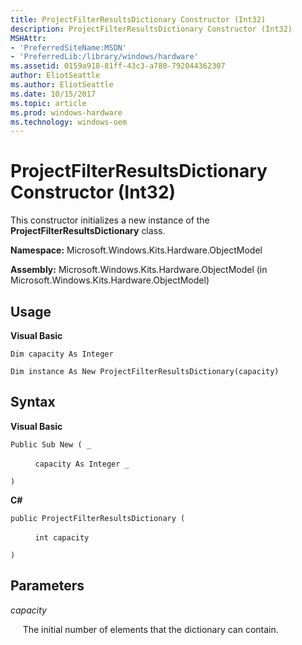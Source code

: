 ```yaml
---
title: ProjectFilterResultsDictionary Constructor (Int32)
description: ProjectFilterResultsDictionary Constructor (Int32)
MSHAttr:
- 'PreferredSiteName:MSDN'
- 'PreferredLib:/library/windows/hardware'
ms.assetid: 0159a918-81ff-43c3-a780-792044362307
author: EliotSeattle
ms.author: EliotSeattle
ms.date: 10/15/2017
ms.topic: article
ms.prod: windows-hardware
ms.technology: windows-oem
---
```


# ProjectFilterResultsDictionary Constructor (Int32)


This constructor initializes a new instance of the **ProjectFilterResultsDictionary** class.

**Namespace:** Microsoft.Windows.Kits.Hardware.ObjectModel

**Assembly:** Microsoft.Windows.Kits.Hardware.ObjectModel (in Microsoft.Windows.Kits.Hardware.ObjectModel)

## <span id="Usage"></span><span id="usage"></span><span id="USAGE"></span>Usage


**Visual Basic**

`Dim capacity As Integer`

`Dim instance As New ProjectFilterResultsDictionary(capacity)`

## <span id="Syntax"></span><span id="syntax"></span><span id="SYNTAX"></span>Syntax


**Visual Basic**

`Public Sub New ( _`

          `capacity As Integer _`

`)`

**C#**

`public ProjectFilterResultsDictionary (`

          `int capacity`

`)`

## <span id="Parameters"></span><span id="parameters"></span><span id="PARAMETERS"></span>Parameters


*capacity*

     The initial number of elements that the dictionary can contain.

 

 







